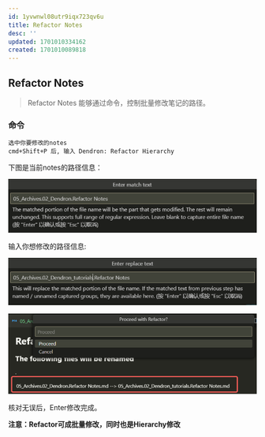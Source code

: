 ```yaml
---
id: 1yvwnwl08utr9iqx723qv6u
title: Refactor Notes
desc: ''
updated: 1701010334162
created: 1701010089818
---
```


## Refactor Notes

> Refactor Notes 能够通过命令，控制批量修改笔记的路径。


### 命令

```bash
选中你要修改的notes
cmd+Shift+P 后, 输入 Dendron: Refactor Hierarchy

```

下图是当前notes的路径信息：


![图 0](assets/images/d5ac0b52c405a1c15b6a2830aa00dddad195c2c3c479ddcf13e53f2242dfd05a.png)  

输入你想修改的路径信息:

![图 0](assets/images/e287d88e3edb4f1132ec5fcfdb20c7b1a7c931bf5c08afd20a8796f9a2d40cc6.png)  

![图 1](assets/images/125c8312e8b006469610a5469226496ec01c00425a6a81e3f074f940dfec55c0.png)  

核对无误后，Enter修改完成。

**注意：Refactor可成批量修改，同时也是Hierarchy修改**

